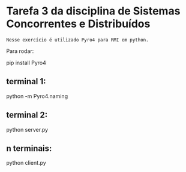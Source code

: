# Tarefa 3 da disciplina de Sistemas Concorrentes e Distribuídos
    Nesse exercício é utilizado Pyro4 para RMI em python.

Para rodar:

pip install Pyro4

## terminal 1:

python -m Pyro4.naming

## terminal 2:

python server.py

## n terminais:

python client.py